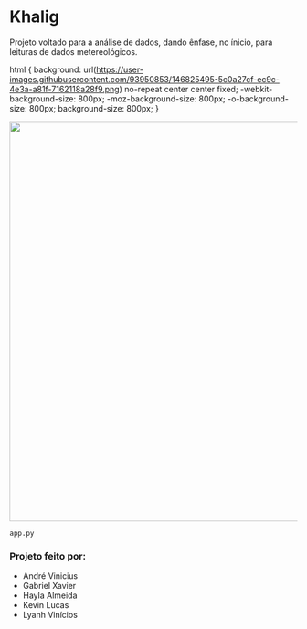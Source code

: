 # Khalig

Projeto voltado para a análise de dados, dando ênfase, no ínicio, para leituras de dados metereológicos.

html { 
  background: url(https://user-images.githubusercontent.com/93950853/146825495-5c0a27cf-ec9c-4e3a-a81f-7162118a28f9.png)
 no-repeat center center fixed; 
  -webkit-background-size: 800px;
  -moz-background-size: 800px;
  -o-background-size: 800px;
  background-size: 800px;
}

<div align="center">
<img src="https://user-images.githubusercontent.com/93950853/140828507-f2764517-2752-4580-8dbd-7ef7852b44f3.png" width="700px" />
</div>

```
app.py
```


### Projeto feito por:

* André Vinicius
* Gabriel Xavier
* Hayla Almeida
* Kevin Lucas
* Lyanh Vinícios
